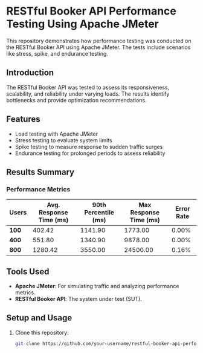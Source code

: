 # RESTful Booker API Performance Testing Using Apache JMeter

This repository demonstrates how performance testing was conducted on the RESTful Booker API using Apache JMeter. The tests include scenarios like stress, spike, and endurance testing.

## Introduction

The RESTful Booker API was tested to assess its responsiveness, scalability, and reliability under varying loads. The results identify bottlenecks and provide optimization recommendations.

## Features
- Load testing with Apache JMeter
- Stress testing to evaluate system limits
- Spike testing to measure response to sudden traffic surges
- Endurance testing for prolonged periods to assess reliability

## Results Summary
### Performance Metrics
| **Users** | **Avg. Response Time (ms)** | **90th Percentile (ms)** | **Max Response Time (ms)** | **Error Rate** |
|-----------|-----------------------------|--------------------------|----------------------------|----------------|
| **100**   | 402.42                      | 1141.90                 | 1773.00                    | 0.00%          |
| **400**   | 551.80                      | 1340.90                 | 9878.00                    | 0.00%          |
| **800**   | 1280.42                     | 3550.00                 | 24500.00                   | 0.16%          |

## Tools Used
- **Apache JMeter**: For simulating traffic and analyzing performance metrics.
- **RESTful Booker API**: The system under test (SUT).

## Setup and Usage
1. Clone this repository:
   ```bash
   git clone https://github.com/your-username/restful-booker-api-performance.git

